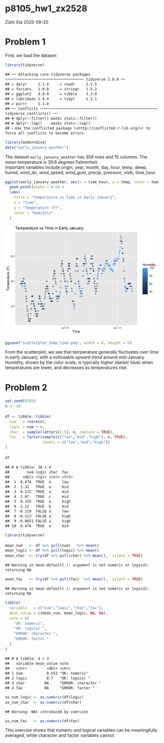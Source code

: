 p8105_hw1_zx2528
================
Zizhi Xia
2025-09-20

# Problem 1

First, we load the dataset:

``` r
library(tidyverse)
```

    ## ── Attaching core tidyverse packages ──────────────────────────────────── tidyverse 2.0.0 ──
    ## ✔ dplyr     1.1.4     ✔ readr     2.1.5
    ## ✔ forcats   1.0.0     ✔ stringr   1.5.2
    ## ✔ ggplot2   4.0.0     ✔ tibble    3.3.0
    ## ✔ lubridate 1.9.4     ✔ tidyr     1.3.1
    ## ✔ purrr     1.1.0     
    ## ── Conflicts ────────────────────────────────────────────────────── tidyverse_conflicts() ──
    ## ✖ dplyr::filter() masks stats::filter()
    ## ✖ dplyr::lag()    masks stats::lag()
    ## ℹ Use the conflicted package (<http://conflicted.r-lib.org/>) to force all conflicts to become errors

``` r
library(moderndive)
data("early_january_weather")
```

The dataset `early_january_weather` has 358 rows and 15 columns. The
mean temperature is 39.6 degrees Fahrenheit.  
Important variables include origin, year, month, day, hour, temp, dewp,
humid, wind_dir, wind_speed, wind_gust, precip, pressure, visib,
time_hour.

``` r
ggplot(early_january_weather, aes(x = time_hour, y = temp, color = humid)) +
  geom_point(alpha = 0.6) +
  labs(
    title = "Temperature vs Time in Early January",
    x = "Time",
    y = "Temperature (F)",
    color = "Humidity"
  )
```

![](p8105_hw1_zx2528_files/figure-gfm/unnamed-chunk-2-1.png)<!-- -->

``` r
ggsave("scatterplot_temp_time.png", width = 8, height = 6)
```

From the scatterplot, we see that temperature generally fluctuates over
time in early January, with a noticeable upward trend around
mid-January. Humidity, shown by the color scale, is typically higher
(darker blue) when temperatures are lower, and decreases as temperatures
rise.

# Problem 2

``` r
set.seed(8105)  
n <- 10

df <- tibble::tibble(
  num   = rnorm(n),                                  
  logic = num > 0,                                    
  char  = sample(letters[1:5], n, replace = TRUE),    
  fac   = factor(sample(c("low","mid","high"), n, TRUE),
                 levels = c("low","mid","high"))      
)

df
```

    ## # A tibble: 10 × 4
    ##        num logic char  fac  
    ##      <dbl> <lgl> <chr> <fct>
    ##  1  0.674  TRUE  a     low  
    ##  2  1.31   TRUE  a     mid  
    ##  3  0.115  TRUE  a     mid  
    ##  4  1.07   TRUE  c     mid  
    ##  5  0.155  TRUE  a     high 
    ##  6  2.12   TRUE  b     mid  
    ##  7 -0.219  FALSE d     low  
    ##  8 -0.113  FALSE a     high 
    ##  9 -0.0651 FALSE a     high 
    ## 10  0.476  TRUE  a     mid

``` r
library(tidyverse)

mean_num   <- df %>% pull(num)   %>% mean()
mean_logic <- df %>% pull(logic) %>% mean()
mean_char  <- try(df %>% pull(char) %>% mean(),  silent = TRUE)
```

    ## Warning in mean.default(.): argument is not numeric or logical: returning NA

``` r
mean_fac   <- try(df %>% pull(fac)  %>% mean(),  silent = TRUE)
```

    ## Warning in mean.default(.): argument is not numeric or logical: returning NA

``` r
tibble(
  variable   = c("num","logic","char","fac"),
  mean_value = c(mean_num, mean_logic, NA, NA),
  note = c(
    "OK: numeric",
    "OK: logical ",
    "ERROR: character ",
    "ERROR: factor "
  )
)
```

    ## # A tibble: 4 × 3
    ##   variable mean_value note               
    ##   <chr>         <dbl> <chr>              
    ## 1 num           0.552 "OK: numeric"      
    ## 2 logic         0.7   "OK: logical "     
    ## 3 char         NA     "ERROR: character "
    ## 4 fac          NA     "ERROR: factor "

``` r
as_num_logic <- as.numeric(df$logic)  
as_num_char  <- as.numeric(df$char)   
```

    ## Warning: NAs introduced by coercion

``` r
as_num_fac   <- as.numeric(df$fac)  
```

This exercise shows that numeric and logical variables can be
meaningfully averaged, while character and factor variables cannot.
